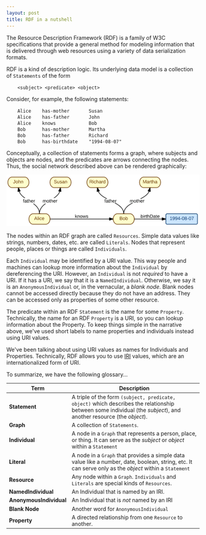 ```yaml
---
layout: post
title: RDF in a nutshell
---
```


The Resource Description Framework (RDF) is a family of W3C specifications that provide a
general method for modeling information that is delivered through web resources using a 
variety of data serialization formats.

RDF is a kind of description logic.  Its underlying data model is a collection of `Statements`
of the form

~~~~
    <subject> <predicate> <object>
~~~~

Consider, for example, the following statements:

~~~
    Alice    has-mother       Susan  
    Alice    has-father       John  
    Alice    knows            Bob  
    Bob      has-mother       Martha
    Bob      has-father       Richard
    Bob      has-birthdate    "1994-08-07"
~~~   

Conceptually, a collection of statements forms a graph, where subjects and objects are nodes,
and the predicates are arrows connecting the nodes. Thus, the social network described above
can be rendered graphically:

![Social Network](/images/socialNetwork.png) 

The nodes within an RDF graph are called `Resources`.  Simple data values like strings, numbers,
dates, etc. are called `Literals`.  Nodes that represent people, places or things are called 
`Individuals`.

Each `Individual` may be identified by a URI value.  This way people and machines can 
lookup more information about the `Individual` by dereferencing the URI.  However, an `Individual`
is not *required* to have a URI.  If it has a URI, we say that it is a `NamedIndividual`.
Otherwise, we say it is an `AnonymousIndividual` or, in the vernacular, a *blank node*.  Blank nodes
cannot be accessed directly because they do not have an address.  They can be accessed only 
as properties of some other resource.

The predicate within an RDF `Statement` is the name for some `Property`.  Technically,
the name for an RDF `Property` is a URI, so you can lookup information about the Property.
To keep things simple in the narrative above, we've used short labels to name properties and individuals 
instead using URI values.

We've been talking about using URI values as names for Individuals and Properties.  Technically, RDF allows
you to use [IRI](https://en.wikipedia.org/wiki/Internationalized_resource_identifier) values, which 
are an internationalized form of URI.


To summarize, we have the following glossary...

| Term                    |       Description                                                                                                                                                          |
|-------------------------|----------------------------------------------------------------------------------------------------------------------------------------------------------------------------|
| **Statement**           | A triple of the form `(subject, predicate, object)` which describes the relationship between some individual (the *subject*), and another resource (the *object*). |
| **Graph**               | A collection of `Statements`.                                                                                                                                           |
| **Individual**          | A node in a `Graph` that represents a person, place, or thing.  It can serve as the *subject* or *object* within a `Statement`                                        |
| **Literal**             | A node in a `Graph` that provides a simple data value like a number, date, boolean, string, etc. It can serve only as the *object* within a `Statement`               |
| **Resource**            | Any node within a `Graph`.  `Individuals` and `Literals` are special kinds of `Resources`.                                                                     |
| **NamedIndividual**     | An Individual that is named by an IRI.                                                                                                                                     |
| **AnonymousIndividual** | An Individual that is *not* named by an IRI                                                                                                                                |
| **Blank Node**          | Another word for `AnonymousIndividual`                                                                                                                               |  
| **Property**            | A directed relationship from one `Resource` to another.                                                                                                                 |

  